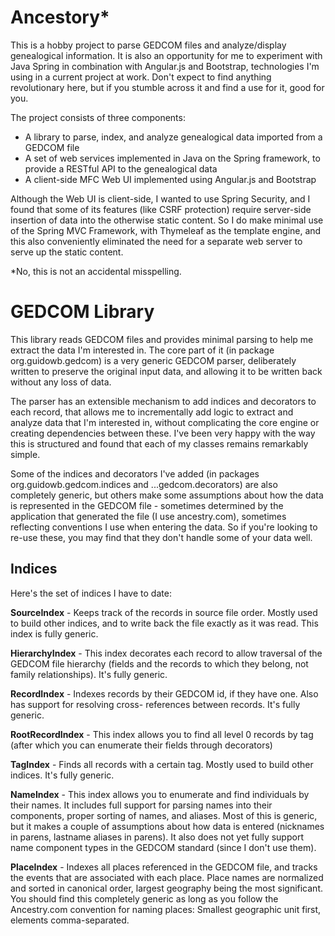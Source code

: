 Ancestory*
==========

This is a hobby project to parse GEDCOM files and analyze/display genealogical information. It is also an
opportunity for me to experiment with Java Spring in combination with Angular.js and Bootstrap, technologies
I'm using in a current project at work. Don't expect to find anything revolutionary here, but if you stumble
across it and find a use for it, good for you.

The project consists of three components:
- A library to parse, index, and analyze genealogical data imported from a GEDCOM file
- A set of web services implemented in Java on the Spring framework, to provide a RESTful API to the
  genealogical data
- A client-side MFC Web UI implemented using Angular.js and Bootstrap

Although the Web UI is client-side, I wanted to use Spring Security, and I found that some of its features
(like CSRF protection) require server-side insertion of data into the otherwise static content. So I do make
minimal use of the Spring MVC Framework, with Thymeleaf as the template engine, and this also conveniently
eliminated the need for a separate web server to serve up the static content.


*No, this is not an accidental misspelling.


GEDCOM Library
==============

This library reads GEDCOM files and provides minimal parsing to help me extract the data I'm interested in.
The core part of it (in package org.guidowb.gedcom) is a very generic GEDCOM parser, deliberately written to
preserve the original input data, and allowing it to be written back without any loss of data.

The parser has an extensible mechanism to add indices and decorators to each record, that allows me to
incrementally add logic to extract and analyze data that I'm interested in, without complicating the core
engine or creating dependencies between these. I've been very happy with the way this is structured and found
that each of my classes remains remarkably simple.

Some of the indices and decorators I've added (in packages org.guidowb.gedcom.indices and ...gedcom.decorators)
are also completely generic, but others make some assumptions about how the data is represented in the GEDCOM
file - sometimes determined by the application that generated the file (I use ancestry.com), sometimes
reflecting conventions I use when entering the data. So if you're looking to re-use these, you may find that
they don't handle some of your data well.

Indices
-------

Here's the set of indices I have to date:

**SourceIndex** - Keeps track of the records in source file order. Mostly used to build other indices, and to
write back the file exactly as it was read. This index is fully generic.

**HierarchyIndex** - This index decorates each record to allow traversal of the GEDCOM file hierarchy (fields
and the records to which they belong, not family relationships). It's fully generic.

**RecordIndex** - Indexes records by their GEDCOM id, if they have one. Also has support for resolving cross-
references between records. It's fully generic.

**RootRecordIndex** - This index allows you to find all level 0 records by tag (after which you can enumerate
their fields through decorators)

**TagIndex** - Finds all records with a certain tag. Mostly used to build other indices. It's fully generic.

**NameIndex** - This index allows you to enumerate and find individuals by their names. It includes full support
for parsing names into their components, proper sorting of names, and aliases. Most of this is generic, but
it makes a couple of assumptions about how data is entered (nicknames in parens, lastname aliases in parens).
It also does not yet fully support name component types in the GEDCOM standard (since I don't use them).

**PlaceIndex** - Indexes all places referenced in the GEDCOM file, and tracks the events that are associated
with each place. Place names are normalized and sorted in canonical order, largest geography being the most
significant. You should find this completely generic as long as you follow the Ancestry.com convention for
naming places: Smallest geographic unit first, elements comma-separated.

